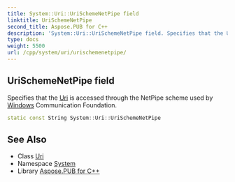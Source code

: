 ```yaml
---
title: System::Uri::UriSchemeNetPipe field
linktitle: UriSchemeNetPipe
second_title: Aspose.PUB for C++
description: 'System::Uri::UriSchemeNetPipe field. Specifies that the Uri is accessed through the NetPipe scheme used by Windows Communication Foundation in C++.'
type: docs
weight: 5500
url: /cpp/system/uri/urischemenetpipe/
---
```

## UriSchemeNetPipe field


Specifies that the [Uri](../) is accessed through the NetPipe scheme used by [Windows](../../../system.windows/) Communication Foundation.

```cpp
static const String System::Uri::UriSchemeNetPipe
```

## See Also

* Class [Uri](../)
* Namespace [System](../../)
* Library [Aspose.PUB for C++](../../../)

